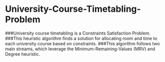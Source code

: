 # University-Course-Timetabling-Problem
###University course timetabling is a Constraints Satisfaction Problem. 
###This heuristic algorithm finds a solution for allocating room and time to each university course based on constraints. 
###This algorithm follows two main streams, which leverage the Minimum-Remaining-Values (MRV) and Degree heuristic.
